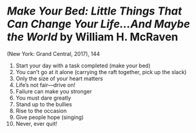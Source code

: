 # *Make Your Bed: Little Things That Can Change Your Life...And Maybe the World* by William H. McRaven

(New York: Grand Central, 2017), 144


1. Start your day with a task completed (make your bed)
2. You can’t go at it alone (carrying the raft together, pick up the slack)
3. Only the size of your heart matters
4. Life’s not fair—drive on!
5. Failure can make you stronger
6. You must dare greatly
7. Stand up to the bullies
8. Rise to the occasion
9. Give people hope (singing)
10. Never, ever quit!
